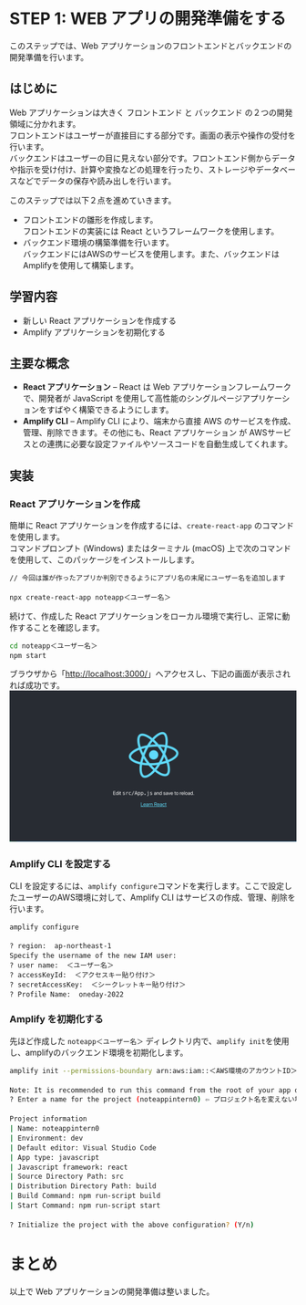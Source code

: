 # STEP 1: WEB アプリの開発準備をする
このステップでは、Web アプリケーションのフロントエンドとバックエンドの開発準備を行います。

## はじめに
Web アプリケーションは大きく フロントエンド と バックエンド の２つの開発領域に分かれます。<br>
フロントエンドはユーザーが直接目にする部分です。画面の表示や操作の受付を行います。<br>
バックエンドはユーザーの目に見えない部分です。フロントエンド側からデータや指示を受け付け、計算や変換などの処理を行ったり、ストレージやデータベースなどでデータの保存や読み出しを行います。<br>

このステップでは以下２点を進めていきます。
* フロントエンドの雛形を作成します。<br>
フロントエンドの実装には React というフレームワークを使用します。<br>
* バックエンド環境の構築準備を行います。<br>
バックエンドにはAWSのサービスを使用します。また、バックエンドはAmplifyを使用して構築します。<br>


## 学習内容
* 新しい React アプリケーションを作成する
* Amplify アプリケーションを初期化する

## 主要な概念
 * **React アプリケーション** – React は Web アプリケーションフレームワークで、開発者が JavaScript を使用して高性能のシングルページアプリケーションをすばやく構築できるようにします。
 * **Amplify CLI** – Amplify CLI により、端末から直接 AWS のサービスを作成、管理、削除できます。その他にも、React アプリケーション が AWSサービスとの連携に必要な設定ファイルやソースコードを自動生成してくれます。

## 実装
### React アプリケーションを作成
簡単に React アプリケーションを作成するには、`create-react-app` のコマンドを使用します。<br>
コマンドプロンプト (Windows) またはターミナル (macOS) 上で次のコマンドを使用して、このパッケージをインストールします。
```bash
// 今回は誰が作ったアプリか判別できるようにアプリ名の末尾にユーザー名を追加します

npx create-react-app noteapp＜ユーザー名＞
```

続けて、作成した React アプリケーションをローカル環境で実行し、正常に動作することを確認します。
```bash
cd noteapp＜ユーザー名＞
npm start
```
ブラウザから「[http://localhost:3000/](http://localhost:3000/)」へアクセスし、下記の画面が表示されれば成功です。
![](/images/module-one_npm-start-success.png)

### Amplify CLI を設定する
CLI を設定するには、`amplify configure`コマンドを実行します。ここで設定したユーザーのAWS環境に対して、Amplify CLI はサービスの作成、管理、削除を行います。
```bash
amplify configure

? region:  ap-northeast-1
Specify the username of the new IAM user:
? user name:  ＜ユーザー名＞
? accessKeyId:  ＜アクセスキー貼り付け＞
? secretAccessKey:  ＜シークレットキー貼り付け＞
? Profile Name:  oneday-2022
```

### Amplify を初期化する
先ほど作成した `noteapp＜ユーザー名＞` ディレクトリ内で、`amplify init`を使用し、amplifyのバックエンド環境を初期化します。
```bash
amplify init --permissions-boundary arn:aws:iam::＜AWS環境のアカウントID＞:policy/OneDayIntern2022Boundary

Note: It is recommended to run this command from the root of your app directory
? Enter a name for the project (noteappintern0) ⇦ プロジェクト名を変えない場合はそのままEnterでOK

Project information
| Name: noteappintern0
| Environment: dev
| Default editor: Visual Studio Code
| App type: javascript
| Javascript framework: react
| Source Directory Path: src
| Distribution Directory Path: build
| Build Command: npm run-script build
| Start Command: npm run-script start

? Initialize the project with the above configuration? (Y/n)
```

# まとめ
以上で Web アプリケーションの開発準備は整いました。